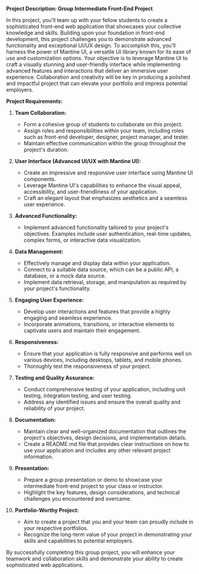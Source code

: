 **Project Description: Group Intermediate Front-End Project**

In this project, you'll team up with your fellow students to create a sophisticated front-end web application that showcases your collective knowledge and skills. Building upon your foundation in front-end development, this project challenges you to demonstrate advanced functionality and exceptional UI/UX design. To accomplish this, you'll harness the power of Mantine UI, a versatile UI library known for its ease of use and customization options. Your objective is to leverage Mantine UI to craft a visually stunning and user-friendly interface while implementing advanced features and interactions that deliver an immersive user experience. Collaboration and creativity will be key in producing a polished and impactful project that can elevate your portfolio and impress potential employers.

**Project Requirements:**

1. **Team Collaboration:**
   - Form a cohesive group of students to collaborate on this project.
   - Assign roles and responsibilities within your team, including roles such as front-end developer, designer, project manager, and tester.
   - Maintain effective communication within the group throughout the project's duration.

2. **User Interface (Advanced UI/UX with Mantine UI):**
   - Create an impressive and responsive user interface using Mantine UI components.
   - Leverage Mantine UI's capabilities to enhance the visual appeal, accessibility, and user-friendliness of your application.
   - Craft an elegant layout that emphasizes aesthetics and a seamless user experience.

3. **Advanced Functionality:**
   - Implement advanced functionality tailored to your project's objectives. Examples include user authentication, real-time updates, complex forms, or interactive data visualization.

4. **Data Management:**
   - Effectively manage and display data within your application.
   - Connect to a suitable data source, which can be a public API, a database, or a mock data source.
   - Implement data retrieval, storage, and manipulation as required by your project's functionality.

5. **Engaging User Experience:**
   - Develop user interactions and features that provide a highly engaging and seamless experience.
   - Incorporate animations, transitions, or interactive elements to captivate users and maintain their engagement.

6. **Responsiveness:**
   - Ensure that your application is fully responsive and performs well on various devices, including desktops, tablets, and mobile phones.
   - Thoroughly test the responsiveness of your project.

7. **Testing and Quality Assurance:**
   - Conduct comprehensive testing of your application, including unit testing, integration testing, and user testing.
   - Address any identified issues and ensure the overall quality and reliability of your project.

8. **Documentation:**
   - Maintain clear and well-organized documentation that outlines the project's objectives, design decisions, and implementation details.
   - Create a README.md file that provides clear instructions on how to use your application and includes any other relevant project information.

9. **Presentation:**
   - Prepare a group presentation or demo to showcase your intermediate front-end project to your class or instructor.
   - Highlight the key features, design considerations, and technical challenges you encountered and overcame.

10. **Portfolio-Worthy Project:**
    - Aim to create a project that you and your team can proudly include in your respective portfolios.
    - Recognize the long-term value of your project in demonstrating your skills and capabilities to potential employers.

By successfully completing this group project, you will enhance your teamwork and collaboration skills and demonstrate your ability to create sophisticated web applications. 